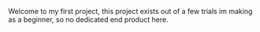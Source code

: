 Welcome to my first project, this project exists out of a few trials im making as a beginner, so no dedicated end product here.
